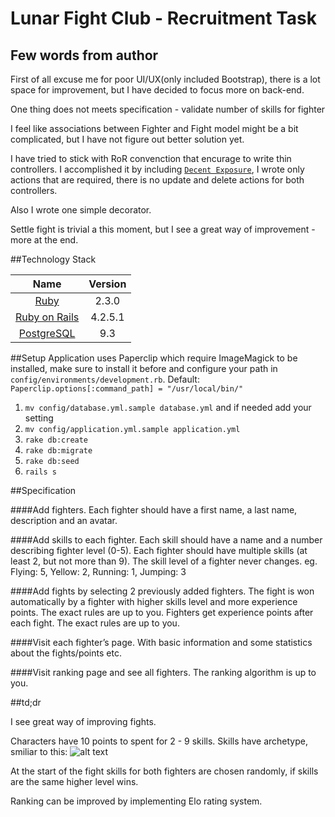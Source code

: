# Lunar Fight Club - Recruitment Task

## Few words from author

First of all excuse me for poor UI/UX(only included Bootstrap), there is a lot space for improvement, but I have decided to focus more on back-end.

One thing does not meets specification - validate number of skills for fighter

I feel like associations between Fighter and Fight model might be a bit complicated, but I have not figure out better solution yet.

I have tried to stick with RoR convenction that encurage to write thin controllers. I accomplished it by including [`Decent Exposure`](http://decentexposure.info/), I wrote only actions that are required, there is no update and delete actions for both controllers.

Also I wrote one simple decorator.

Settle fight is trivial a this moment, but I see a great way of improvement - more at the end.


##Technology Stack

| Name |  Version |
| :--: | :---: |
| [Ruby](https://www.ruby-lang.org) | 2.3.0 |
| [Ruby on Rails](http://www.rubyonrails.org/) | 4.2.5.1 |
| [PostgreSQL](http://www.postgresql.org/) | 9.3 |

##Setup
Application uses Paperclip which require ImageMagick to be installed, make sure to install it before and configure your path in `config/environments/development.rb`. Default: `Paperclip.options[:command_path] = "/usr/local/bin/"`

1. `mv config/database.yml.sample database.yml` and if needed add your setting
1. `mv config/application.yml.sample application.yml`
1. `rake db:create`
1. `rake db:migrate`
1. `rake db:seed`
1. `rails s`

##Specification

####Add fighters.
Each fighter should have a first name, a last name, description and an avatar.

####Add skills to each fighter.
Each skill should have a name and a number describing fighter level (0-5).
Each fighter should have multiple skills (at least 2, but not more than 9).
The skill level of a fighter never changes. eg. Flying: 5, Yellow: 2, Running: 1, Jumping: 3

####Add fights by selecting 2 previously added fighters.
The fight is won automatically by a fighter with higher skills level and more experience points. The exact rules are up to you.
Fighters get experience points after each fight. The exact rules are up to you.

####Visit each fighter’s page.
With basic information and some statistics about the fights/points etc.

####Visit ranking page and see all fighters.
The ranking algorithm is up to you.

##td;dr

I see great way of improving fights.

Characters have 10 points to spent for 2 - 9 skills. Skills have archetype, smiliar to this:
![alt text](http://www.umop.com/images/rps9.jpg "Archetypes")

At the start of the fight skills for both fighters are chosen randomly, if skills are the same higher level wins.


Ranking can be improved by implementing Elo rating system.
